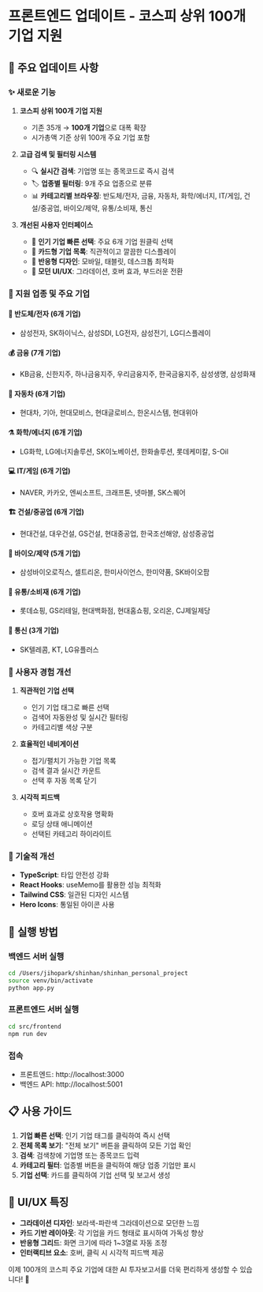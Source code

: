 # 프론트엔드 업데이트 - 코스피 상위 100개 기업 지원

## 🎉 주요 업데이트 사항

### ✨ 새로운 기능

1. **코스피 상위 100개 기업 지원**

   - 기존 35개 → **100개 기업**으로 대폭 확장
   - 시가총액 기준 상위 100개 주요 기업 포함

2. **고급 검색 및 필터링 시스템**

   - 🔍 **실시간 검색**: 기업명 또는 종목코드로 즉시 검색
   - 🏷️ **업종별 필터링**: 9개 주요 업종으로 분류
   - 📊 **카테고리별 브라우징**: 반도체/전자, 금융, 자동차, 화학/에너지, IT/게임, 건설/중공업, 바이오/제약, 유통/소비재, 통신

3. **개선된 사용자 인터페이스**
   - 💫 **인기 기업 빠른 선택**: 주요 6개 기업 원클릭 선택
   - 🎯 **카드형 기업 목록**: 직관적이고 깔끔한 디스플레이
   - 📱 **반응형 디자인**: 모바일, 태블릿, 데스크톱 최적화
   - 🎨 **모던 UI/UX**: 그라데이션, 호버 효과, 부드러운 전환

### 🏢 지원 업종 및 주요 기업

#### 🔧 반도체/전자 (6개 기업)

- 삼성전자, SK하이닉스, 삼성SDI, LG전자, 삼성전기, LG디스플레이

#### 💰 금융 (7개 기업)

- KB금융, 신한지주, 하나금융지주, 우리금융지주, 한국금융지주, 삼성생명, 삼성화재

#### 🚗 자동차 (6개 기업)

- 현대차, 기아, 현대모비스, 현대글로비스, 한온시스템, 현대위아

#### ⚗️ 화학/에너지 (6개 기업)

- LG화학, LG에너지솔루션, SK이노베이션, 한화솔루션, 롯데케미칼, S-Oil

#### 💻 IT/게임 (6개 기업)

- NAVER, 카카오, 엔씨소프트, 크래프톤, 넷마블, SK스퀘어

#### 🏗️ 건설/중공업 (6개 기업)

- 현대건설, 대우건설, GS건설, 현대중공업, 한국조선해양, 삼성중공업

#### 🧬 바이오/제약 (5개 기업)

- 삼성바이오로직스, 셀트리온, 한미사이언스, 한미약품, SK바이오팜

#### 🛒 유통/소비재 (6개 기업)

- 롯데쇼핑, GS리테일, 현대백화점, 현대홈쇼핑, 오리온, CJ제일제당

#### 📡 통신 (3개 기업)

- SK텔레콤, KT, LG유플러스

### 🎯 사용자 경험 개선

1. **직관적인 기업 선택**

   - 인기 기업 태그로 빠른 선택
   - 검색어 자동완성 및 실시간 필터링
   - 카테고리별 색상 구분

2. **효율적인 네비게이션**

   - 접기/펼치기 가능한 기업 목록
   - 검색 결과 실시간 카운트
   - 선택 후 자동 목록 닫기

3. **시각적 피드백**
   - 호버 효과로 상호작용 명확화
   - 로딩 상태 애니메이션
   - 선택된 카테고리 하이라이트

### 🔧 기술적 개선

- **TypeScript**: 타입 안전성 강화
- **React Hooks**: useMemo를 활용한 성능 최적화
- **Tailwind CSS**: 일관된 디자인 시스템
- **Hero Icons**: 통일된 아이콘 사용

## 🚀 실행 방법

### 백엔드 서버 실행

```bash
cd /Users/jihopark/shinhan/shinhan_personal_project
source venv/bin/activate
python app.py
```

### 프론트엔드 서버 실행

```bash
cd src/frontend
npm run dev
```

### 접속

- 프론트엔드: http://localhost:3000
- 백엔드 API: http://localhost:5001

## 📋 사용 가이드

1. **기업 빠른 선택**: 인기 기업 태그를 클릭하여 즉시 선택
2. **전체 목록 보기**: "전체 보기" 버튼을 클릭하여 모든 기업 확인
3. **검색**: 검색창에 기업명 또는 종목코드 입력
4. **카테고리 필터**: 업종별 버튼을 클릭하여 해당 업종 기업만 표시
5. **기업 선택**: 카드를 클릭하여 기업 선택 및 보고서 생성

## 🎨 UI/UX 특징

- **그라데이션 디자인**: 보라색-파란색 그라데이션으로 모던한 느낌
- **카드 기반 레이아웃**: 각 기업을 카드 형태로 표시하여 가독성 향상
- **반응형 그리드**: 화면 크기에 따라 1~3열로 자동 조정
- **인터랙티브 요소**: 호버, 클릭 시 시각적 피드백 제공

이제 100개의 코스피 주요 기업에 대한 AI 투자보고서를 더욱 편리하게 생성할 수 있습니다! 🎉
